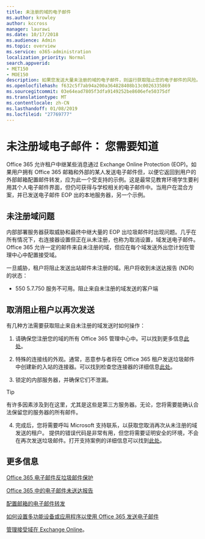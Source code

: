 ```yaml
---
title: 未注册的域的电子邮件
ms.author: krowley
author: kccross
manager: laurawi
ms.date: 10/17/2018
ms.audience: Admin
ms.topic: overview
ms.service: o365-administration
localization_priority: Normal
search.appverid:
- MET150
- MOE150
description: 如果您发送大量未注册的域的电子邮件，则运行获取阻止您的电子邮件的风险。阅读此文，了解详细信息。
ms.openlocfilehash: f632c5f7ab94a200a364828408b13c0026335869
ms.sourcegitcommit: 03e64ead7805f3dfa9149252be8606efe50375df
ms.translationtype: MT
ms.contentlocale: zh-CN
ms.lasthandoff: 01/08/2019
ms.locfileid: "27769777"
---
```

# <a name="unregistered-domain-email-what-you-need-to-know"></a>未注册域电子邮件： 您需要知道

Office 365 允许租户中继某些消息通过 Exchange Online Protection (EOP)。如果用户拥有 Office 365 邮箱和外部的某人发送电子邮件但，以便它返回到用户的外部邮箱配置邮件转发，应为此一个受支持的示例。这是最常见教育环境学生要利用其个人电子邮件界面，但仍可获得与学校相关的电子邮件中。当用户在混合方案，并已发送电子邮件 EOP 出的本地服务器，另一个示例。

## <a name="problems-with-unregistered-domains"></a>未注册域问题

内部部署服务器获取威胁和最终中继大量的 EOP 出垃圾邮件时出现问题。几乎在所有情况下，右连接器设置但正在从未注册，也称为取消设置，域发送电子邮件。Office 365 允许一定的邮件来自未注册的域，但应在每个域发送外出您计划在管理中心中配置接受域。

一旦威胁，租户将阻止发送出站邮件未注册的域。用户将收到未送达报告 (NDR) 的状态：

- 550 5.7.750 服务不可用。阻止来自未注册的域发送的客户端

## <a name="unblocking-tenant-in-order-to-send-again"></a>取消阻止租户以再次发送

有几种方法需要获取阻止来自未注册的域发送时如何操作：

1. 请确保您注册您的域的所有 Office 365 管理中心中。可以找到更多信息[此处](https://docs.microsoft.com/en-us/exchange/mail-flow-best-practices/manage-accepted-domains/manage-accepted-domains)。

2. 特殊的连接线的外观。通常，恶意参与者将在 Office 365 租户发送垃圾邮件中创建新的入站的连接器。可以找到检查您连接器的详细信息[此处](https://docs.microsoft.com/en-us/powershell/module/exchange/mail-flow/get-inboundconnector?view=exchange-ps)。 

3. 锁定的内部服务器，并确保它们不泄漏。

> [!TIP]
> 有许多因素涉及到在这里，尤其是这些是第三方服务器。无论，您将需要能确认合法保留您的服务器的所有邮件。

4. 完成后，您将需要呼叫 Microsoft 支持联系，以获取您取消再次从未注册的域发送的租户。 提供的错误代码是非常有用，但您将需要证明安全的环境，不会在再次发送垃圾邮件。打开支持案例的详细信息可以找到[此处](https://support.office.com/en-us/article/Contact-support-for-business-products-Admin-Help-32a17ca7-6fa0-4870-8a8d-e25ba4ccfd4b#ID0EAADAAA=online)。
  
## <a name="for-more-information"></a>更多信息

[Office 365 电子邮件反垃圾邮件保护](anti-spam-protection.md)

[Office 365 中的电子邮件未送达报告](https://support.office.com/article/email-non-delivery-reports-in-office-365-51daa6b9-2e35-49c4-a0c9-df85bf8533c3)

[配置邮箱的电子邮件转发](https://docs.microsoft.com/en-us/exchange/recipients-in-exchange-online/manage-user-mailboxes/configure-email-forwarding)

[如何设置多功能设备或应用程序以使用 Office 365 发送电子邮件](https://support.office.com/en-us/article/How-to-set-up-a-multifunction-device-or-application-to-send-email-using-Office-365-69f58e99-c550-4274-ad18-c805d654b4c4)

[管理接受域在 Exchange Online](https://docs.microsoft.com/en-us/exchange/mail-flow-best-practices/manage-accepted-domains/manage-accepted-domains)。
